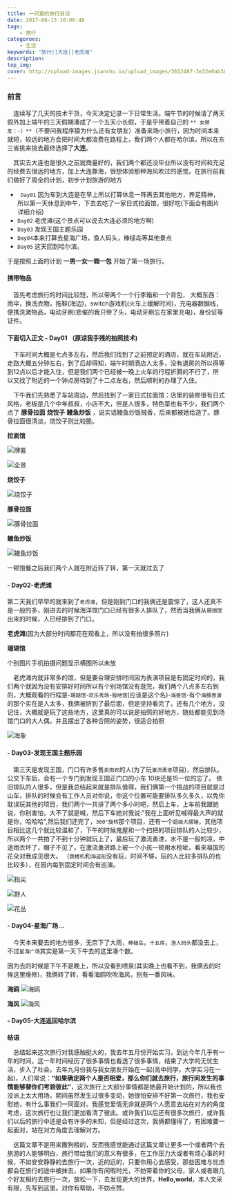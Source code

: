 ```yaml
---
title: 一只猿的旅行日记
date: 2017-06-13 10:06:48
tags:
    - 旅行
categoroes:
    - 生活
keywords: "旅行||大连||老虎滩"
description: 
top_img:
cover: http://upload-images.jianshu.io/upload_images/3612487-3e32e0ab38d743ce?imageMogr2/auto-orient/strip%7CimageView2/2/w/1240
---
```



### 前言

　连续写了几天的技术干货，今天决定记录一下日常生活。端午节的时候请了两天假外加上端午的三天假期凑成了一个五天小长假，于是乎带着自己的 ` ** 女朋友：-）** `（不要问我程序猿为什么还有女朋友）准备来场小旅行，因为时间本来就短，较远的地方会把时间大都浪费在路程上，我们两个人都在哈尔滨，所以在东三省挑来挑去最终选择了**大连**。

　其实去大连也是很久之前就商量好的，我们两个都还没毕业所以没有时间和充足的经费去很远的地方，加上大连靠海，很想体验那种海风吹过的感觉。在旅行前我们做好了周全的计划，初步计划旅游的地方

+ ` Day01` 因为车到大连是在早上所以打算休息一阵再去其他地方，养足精神，所以第一天休息到中午，下去去吃了一家日式拉面馆，很好吃(下面会有图片详细介绍)
+ `Day02` 老虎滩(这个景点可以说去大连必须的地方啊)
+ `Day03` 发现王国主题乐园
+ `Day04`本来打算去星海广场，渔人码头，棒槌岛等其他景点 
+ `Day05` 这天回到哈尔滨。

于是按照上面的计划 **一男一女一箱一包** 开始了第一场旅行。

#### 携带物品

　首先考虑旅行的时间比较短，所以带两个一个行李箱和一个背包，
大概东西：雨伞，换洗衣物，拖鞋(海边)，switch游戏机(火车上缓解时间)，充电器数据线，便携洗漱物品，电动牙刷(悲催的我只带了头，电动牙刷忘在家里充电)，身份证等证件。

#### 下面切入正文 - Day01 （原谅我手残的拍照技术)

　下车时间大概是七点多左右，然后我们找到了之前预定的酒店，就在车站附近，走路大概五分钟左右，到了后却得知，端午时期酒店人太多，没有退房的所以得等到12点以后才能入住，但是我们两个已经被一晚上火车的行程折腾的不行了，所以又找了附近的一个钟点房待到了十二点左右，然后顺利的办理了入住。

　下午我们先熟悉了车站周边，然后找到了一家日式拉面馆：店里的装修很有日式风格，老板是几个中年叔叔，小店不大，但是人很多，特色菜也有不少，我们两个点了 **豚骨拉面** **烧饺子** **鳗鱼炒饭** ，说实话鳗鱼炒饭贼香，后来都被她给造了。豚骨拉面很清淡，烧饺子则比较脆。

**拉面馆**

![牌匾](http://upload-images.jianshu.io/upload_images/3612487-3e32e0ab38d743ce?imageMogr2/auto-orient/strip%7CimageView2/2/w/1240)

![全景](http://upload-images.jianshu.io/upload_images/3612487-89374da0ba038ae3?imageMogr2/auto-orient/strip%7CimageView2/2/w/1240)

**烧饺子**

![烧饺子](http://upload-images.jianshu.io/upload_images/3612487-1cacb79ab45cbf74?imageMogr2/auto-orient/strip%7CimageView2/2/w/1240)

**豚骨拉面**

![豚骨拉面](http://upload-images.jianshu.io/upload_images/3612487-87b4fa92fa6abe5c?imageMogr2/auto-orient/strip%7CimageView2/2/w/1240)

**鳗鱼炒饭**

![鳗鱼炒饭](http://upload-images.jianshu.io/upload_images/3612487-b20234902507eadd?imageMogr2/auto-orient/strip%7CimageView2/2/w/1240)

一顿饱餐之后我们两个人就在附近转了转，第一天就过去了

#### - Day02-老虎滩

第二天我们早早的就来到了`老虎滩`，但是刚到门口的我俩还是震惊了，这人还真不是一般的多，刚进去的时候海洋馆门口已经有很多人排队了，然而当我俩从`珊瑚馆`出来的时候，人已经排到了门口。

**老虎滩**(因为大部分时间都花在观看上，所以没有拍很多照片)

**珊瑚馆**

个别图片手机拍摄问题显示横图所以未放

　老虎滩内就非常多的馆，但是要合理安排时间因为表演项目是有固定时间的，我们两个就因为没有安排好时间所以有个别场馆没有逛完，我们两个八点多左右到的，大概观看的行程是-`珊瑚馆`-`欢乐秀场`-`极地馆`(应该是这个名)-`海兽馆`-有个`海豚表演`的那个实在是人太多，我俩被挤到了最后面，但是坚持看完了，还有几个地方，没记住，大概就是玩了这些地方，这里真的可以说是拍照的好地方，随处都能见到场馆门口的大人偶，并且摆出了各种合照的姿势，很适合拍照

![海象](http://upload-images.jianshu.io/upload_images/3612487-b35fae0bd4cfcc15?imageMogr2/auto-orient/strip%7CimageView2/2/w/1240)
#### - Day03-发现王国主题乐园

　第三天是发现王国，门口有许多售`卖雨衣`的人(为了玩`激流勇进`项目)，然后排队。公交下车后，会有一个专门到发现王国正门口的小车 10块还是15一位的忘了。
依旧排队的人很多，但是我总结起来就是排队值得，我们俩第一个挑战的项目就是过山车，排队的时候会有工作人员对你说，你这个位置可能要排队多久多久，以免你耽误玩其他的项目，我们两个一共排了两个多小时吧，然后上车，上车前我跟她说，你别害怕，大不了就是喊，然后下车她对我说:"我在上面听见喊得最大声的就是你，哈哈哈",然后我们还完了，`360°旋转`那个项目，还有一个`超级大摆锤`，其他项目相比这几个就比较温和了，下午的时候鬼屋和一个扫把的项目排队的人比较少，所以两个一共拍了不到十分钟就玩上了，最后玩了激流勇进，水不是一般的凉，中途雨衣坏了，帽子不见了，在激流勇进路上被一个小孩一顿用水枪呲，看来祖国的花朵对我成见很大。 （`跳楼机`和`海盗船`没有玩，时间不够，玩的人比较多排队的也比较多），在园内每到固定时间会有巡演。

![指尖](http://upload-images.jianshu.io/upload_images/3612487-430bd875b10a588e.JPG?imageMogr2/auto-orient/strip%7CimageView2/2/w/1240)

![野人](http://upload-images.jianshu.io/upload_images/3612487-f52641ea9ce3abad.JPG?imageMogr2/auto-orient/strip%7CimageView2/2/w/1240)

![花丛](http://upload-images.jianshu.io/upload_images/3612487-600702912fd1d67a.JPG?imageMogr2/auto-orient/strip%7CimageView2/2/w/1240)

#### - Day04-星海广场...

　今天本来要去的地方很多，无奈下了大雨，`棒槌岛`，`十五库`，`渔人码头`都没去上，不过`星海广场`其实是第一天下午去的这里凑个数。

因为去的时候是下午不是晚上，所以没看到喷泉(其实晚上也看不到，我俩去的时候这里维修)，我俩转了转，看看海鸥吹吹海风，别有一番风味。

**海鸥**
![海鸥](http://upload-images.jianshu.io/upload_images/3612487-463d480841f503c1.JPG?imageMogr2/auto-orient/strip%7CimageView2/2/w/1240)

**海风**
![海风](http://upload-images.jianshu.io/upload_images/3612487-b1f6748fabb9a307.JPG?imageMogr2/auto-orient/strip%7CimageView2/2/w/1240)

#### - Day05-大连返回哈尔滨

**结语** 

　总结起来这次旅行对我感触挺大的，我去年五月份开始实习，到达今年几乎有一年的时间，这一年时间经历了很多事情也看透了很多事情，结束了大学的无忧生活，步入了社会。去年九月份我与我女朋友开始在一起(高中同学，大学实习在一起)，人们常说：**“如果确定两个人是否相爱，那么你们就去旅行，旅行间发生的事情能够替你们考验彼此”**，这次旅行上大部分事情都是她最开始计划的，所以我也没派上太大用场，期间虽然发生过很多变动，她很怕安排不好第一次旅行，我也安慰她，有什么事我们一同面对。我感觉爱情无非就是两个人愿意去站在对方的角度考虑，这次旅行也让我们更加看清了彼此。或许我们以后还有很多次旅行，或许我们以后的旅行中还是会有许多的未知，但是经过这次，我俩都懂得了，有困难要一起面对，站在对方角度去理解对方。

　这篇文章不是用来撒狗粮的，反而我感觉能通过这篇文章让更多一个或者两个去旅游的人能够明白，旅行带给我们的意义有很多，在工作压力大或者有烦心事的时候，不如安安静静的去旅行一次，近的远的，只要你用心去感受，那些困难与忧虑都会在旅行的途中被抹去，如果你有闲暇时光，不妨带着你的父母，家人或者跟几个好友相约去旅行一次，放松一下，去发现更大的世界，**Hello,world**，本人文采有限，先写到这里。对你有帮助，不妨点赞。





